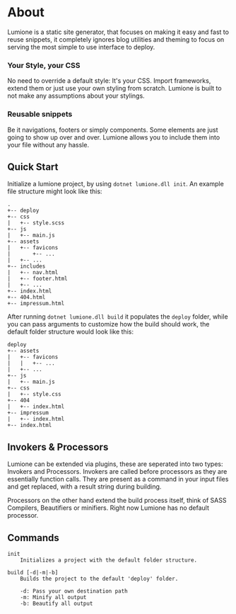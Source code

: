 # About
Lumione is a static site generator, that focuses on making it easy and fast to reuse snippets, it completely ignores blog utilities and theming to focus on serving the most simple to use interface to deploy.

### Your Style, your CSS
No need to override a default style: It's your CSS. Import frameworks, extend them or just use your own styling from scratch. Lumione is built to not make any assumptions about your stylings.

### Reusable snippets
Be it navigations, footers or simply components. Some elements are just going to show up over and over. Lumione allows you to include them into your file without any hassle.

## Quick Start

Initialize a lumione project, by using `dotnet lumione.dll init`.
An example file structure might look like this:
```
.
+-- deploy
+-- css
|   +-- style.scss
+-- js
|   +-- main.js
+-- assets
|   +-- favicons
|       +-- ...
|   +-- ...
+-- includes
|   +-- nav.html
|   +-- footer.html
|   +-- ...
+-- index.html
+-- 404.html
+-- impressum.html
```

After running `dotnet lumione.dll build` it populates the `deploy` folder, while you can pass arguments to customize how the build should work, the default folder structure would look like this:

```
deploy
+-- assets
|   +-- favicons
|   |   +-- ...
|   +-- ...
+-- js
|   +-- main.js
+-- css
|   +-- style.css
+-- 404
|   +-- index.html
+-- impressum
|   +-- index.html
+-- index.html
```

## Invokers & Processors
Lumione can be extended via plugins, these are seperated into two types: Invokers and Processors. Invokers are called before processors as they are essentially function calls. They are present as a command in your input files and get replaced, with a result string during building.

Processors on the other hand extend the build process itself, think of SASS Compilers, Beautifiers or minifiers. Right now Lumione has no default processor.

## Commands
```
init
    Initializes a project with the default folder structure.

build [-d|-m|-b]
    Builds the project to the default 'deploy' folder.
    
    -d: Pass your own destination path
    -m: Minify all output
    -b: Beautify all output
```